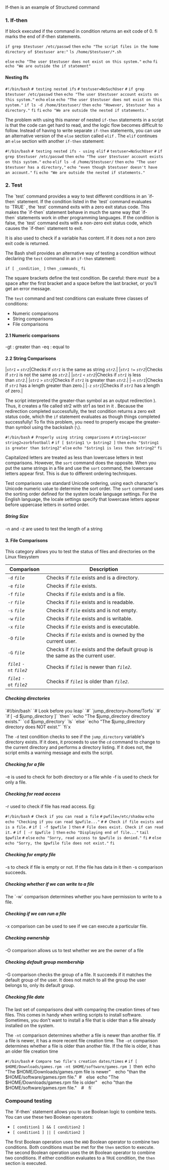 
If-then is an example of Structured command 

<h3> 1. If-then</h3>
If block executed if the command in condition returns an exit code of 0. fi marks the end of if-then statements. 

`if grep $testuser /etc/passwd` 
`then` 
	`echo "The script files in the home directory of $testuser are:"` `ls /home/$testuser/*.sh`

`else`
	`echo "The user $testuser does not exist on this system."` 
	`echo`
 `fi` 
`echo "We are outside the if statement"`


<h4> Nesting Ifs </h4>

`#!/bin/bash` 
`# testing nested ifs`
`#` 
`testuser=NoSuchUser`
`#` 
`if grep $testuser /etc/passwd` 
`then`
	`echo "The user $testuser account exists on this system."` 
	`echo`
 `else` 
	 `echo "The user $testuser does not exist on this system."` 
	 `if ls -d /home/$testuser/` 
	 `then`
		 `echo "However, $testuser has a directory."`
	 `fi` 
`fi`
`echo "We are outside the nested if statements."`


The problem with using this manner of nested `if-then` statements in a script is that the code can get hard to read, and the logic flow becomes difficult to follow. Instead of having to write separate `if-then` statements, you can use an alternative version of the `else` section called `elif` . The `elif` continues an `else` section with another `if-then` statement:

`#!/bin/bash`
`# testing nested ifs - using elif` 
`#` 
`testuser=NoSuchUser` 
`#` 
`if grep $testuser /etc/passwd`
`then`
	`echo "The user $testuser account exists on this system."`
	 `echo` 
`elif ls -d /home/$testuser/` 
`then` 
	`echo "The user $testuser has a directory,"` 
	`echo "even though $testuser doesn't have an account."` 
`fi` 
`echo "We are outside the nested if statements."`


<h3> 2. Test </h3>
The `test` command provides a way to test different conditions in an `if-then` statement. If the condition listed in the `test` command evaluates to `TRUE` , the `test` command exits with a zero exit status code. This makes the `if-then` statement behave in much the same way that `if-then` statements work in other programming languages. If the condition is false, the `test` command exits with a non-zero exit status code, which causes the `if-then` statement to exit.

It is also used to check if a variable has content. If it does not a non zero exit code is returned. 

The Bash shell provides an alternative way of testing a condition without declaring the `test` command in an `if-then` statement:

`if [ _condition_ ]` 
`then`
	`_commands_` 
`fi`

The square brackets define the test condition. Be careful: there _must_  be a space after the first bracket and a space before the last bracket, or you'll get an error message.

The `test` command and test conditions can evaluate three classes of conditions:

- Numeric comparisons
- String comparisons
- File comparisons

<h4> 2.1 Numeric comparisons </h4>
		-gt : greater than
		-eq : equal to


<h4> 2.2 String Comparisons </h4>

|_`str1`_ `=` _`str2`_|Checks if _`str1`_ is the same as string _`str2`_.|
|_`str1`_ `!=` _`str2`_|Checks if _`str1`_ is not the same as _`str2`_.|
|_`str1`_ `<` _`str2`_|Checks if _`str1`_ is less than _`str2`_.|
|_`str1`_ `>` _`str2`_|Checks if _`str1`_ is greater than _`str2`_.|
|`-n` _`str1`_|Checks if _`str1`_ has a length greater than zero.|
|`-z` _`str1`_|Checks if _`str1`_ has a length of zero.|

The script interpreted the greater-than symbol as an output redirection ). Thus, it creates a file called str2 with str1 as text in it . Because the redirection completed successfully, the test condition returns a zero exit status code, which the `if` statement evaluates as though things completed successfully!
To fix this problem, you need to properly escape the greater-than symbol using the backslash (`\`).

`#!/bin/bash`
`# Properly using string comparisons`
`#` 
`string1=soccer`
`string2=zorbfootball` 
`#`
`if [ $string1 \> $string2 ]`
`then`
	`echo "$string1 is greater than $string2"`
 `else`
	  `echo "$string1 is less than $string2"`
 `fi`

Capitalized letters are treated as less than lowercase letters in test comparisons. However, the `sort` command does the opposite. When you put the same strings in a file and use the `sort` command, the lowercase letters appear first. This is due to different ordering techniques.

Test comparisons use standard Unicode ordering, using each character's Unicode numeric value to determine the sort order. The `sort` command uses the sorting order defined for the system locale language settings. For the English language, the locale settings specify that lowercase letters appear before uppercase letters in sorted order.

<h5> String Size </h5>
-n and -z are used to test the length of a string


<h4> 3. File Comparisons </h4>
This category allows you to test the status of files and directories on the Linux filesystem

| Comparison                | Description                                                                      |
| ------------------------- | -------------------------------------------------------------------------------- |
| `-d` _`file`_             | Checks if _`file`_ exists and is a directory.                                    |
| `-e` _`file`_             | Checks if _`file`_ exists.                                                       |
| `-f` _`file`_             | Checks if _`file`_ exists and is a file.                                         |
| `-r` _`file`_             | Checks if _`file`_ exists and is readable.                                       |
| `-s` _`file`_             | Checks if _`file`_ exists and is not empty.                                      |
| `-w` _`file`_             | Checks if _`file`_ exists and is writable.                                       |
| `-x` _`file`_             | Checks if _`file`_ exists and is executable.                                     |
| `-O` _`file`_             | Checks if _`file`_ exists and is owned by the current user.                      |
| `-G` _`file`_             | Checks if _`file`_ exists and the default group is the same as the current user. |
| _`file1`_ `-nt` _`file2`_ | Checks if _`file1`_ is newer than _`file2`_.                                     |
| _`file1`_ `-ot` _`file2`_ | Checks if _`file1`_ is older than _`file2`_.                                     |

<h5> Checking directories </h5>
`#!/bin/bash`
`# Look before you leap`
`#`
`jump_directory=/home/Torfa` 
`#` 
`if [ -d $jump_directory ]` 
`then` 
	`echo "The $jump_directory directory exists."` 
	`cd $jump_directory` 
	`ls` 
`else`
	`echo "The $jump_directory directory does NOT exist."` 
`fi`x

The `-d` test condition checks to see if the `jump_directory` variable's directory exists. If it does, it proceeds to use the `cd` command to change to the current directory and performs a directory listing. If it does not, the script emits a warning message and exits the script.


<h5> Checking for a file </h5>
-e is used to check for both directory or a file while -f is used to check for only a file. 


<h5> Checking for read access </h5>
-r used to check if file has read access. 
Eg:

`#!/bin/bash` 
`# Check if you can read a file`
`#` 
`pwfile=/etc/shadow`
`echo`
`echo "Checking if you can read $pwfile..."` 
`#` 
`# Check if file exists and is a file.` 
`#` 
`if [ -f $pwfile ]` 
`then` 
	`# File does exist. Check if can read it.` 
	`#` 
	`if [ -r $pwfile ]`
	 `then` 
		 `echo "Displaying end of file..."` 
		 `tail $pwfile`
          `#` 
    `else` 
	          `echo "Sorry, read access to $pwfile is denied."`
	`fi`
	    `#`
`else` 
	`echo "Sorry, the $pwfile file does not exist."` 
`fi`


<h5> Checking for empty file </h5>
-s to check if file is empty or not. If the file has data in it then -s comparison succeeds. 

<h5> Checking whether if we can write to a file </h5>
The `-w` comparison determines whether you have permission to write to a file.

<h5> Checking if we can run a file </h5>
-x comparison can be used to see if we can execute a particular file. 

<h5> Checking ownership </h5>
-O comparison allows us to test whether we are the owner of a file 

<h5> Checking default group membership </h5>
-G comparison checks the group of a file. It succeeds if it matches the default group of the user. It does not match to all the group the user belongs to, only its default group. 

<h5> Checking file date </h5>
The last set of comparisons deal with comparing the creation times of two files. This comes in handy when writing scripts to install software. Sometimes, you don't want to install a file that is older than a file already installed on the system.

The `-nt` comparison determines whether a file is newer than another file. If a file is newer, it has a more recent file creation time. The `-ot` comparison determines whether a file is older than another file. If the file is older, it has an older file creation time

`#!/bin/bash` 
`# Compare two file's creation dates/times` 
`#`
`if [ $HOME/Downloads/games.rpm -nt $HOME/software/games.rpm ]
`then`
	`echo "The $HOME/Downloads/games.rpm file is newer"` 
	`echo "than the $HOME/software/games.rpm file."`
 `#` 
 `else`
	  `echo "The $HOME/Downloads/games.rpm file is older"` 
	  `echo "than the $HOME/software/games.rpm file."` 
`#` 
`fi`


<h3> Compound testing </h3>
The `if-then` statement allows you to use Boolean logic to combine tests. You can use these two Boolean operators:

- `[ condition1 ] && [ condition2 ]`
- `[ condition1 ] || [ condition2 ]`

The first Boolean operation uses the `AND` Boolean operator to combine two conditions. Both conditions must be met for the `then` section to execute.
The second Boolean operation uses the `OR` Boolean operator to combine two conditions. If either condition evaluates to a `TRUE` condition, the `then` section is executed.

